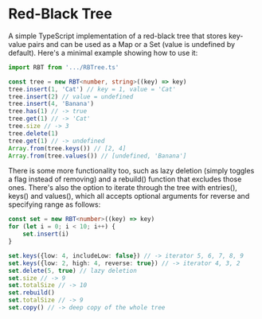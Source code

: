 # Red-Black Tree

A simple TypeScript implementation of a red-black tree that stores key-value pairs and can be used as a Map or a Set (value is undefined by default). Here's a minimal example showing how to use it:

```ts
import RBT from '.../RBTree.ts'

const tree = new RBT<number, string>((key) => key)
tree.insert(1, 'Cat') // key = 1, value = 'Cat'
tree.insert(2) // value = undefined
tree.insert(4, 'Banana')
tree.has(1) // -> true
tree.get(1) // -> 'Cat'
tree.size // -> 3
tree.delete(1)
tree.get(1) // -> undefined
Array.from(tree.keys()) // [2, 4]
Array.from(tree.values()) // [undefined, 'Banana']
```

There is some more functionality too, such as lazy deletion (simply toggles a flag instead of removing) and a rebuild() function that excludes those ones. There's also the option to iterate through the tree with entries(), keys() and values(), which all accepts optional arguments for reverse and specifying range as follows:

```ts
const set = new RBT<number>((key) => key)
for (let i = 0; i < 10; i++) {
    set.insert(i)
}

set.keys({low: 4, includeLow: false}) // -> iterator 5, 6, 7, 8, 9
set.keys({low: 2, high: 4, reverse: true}) // -> iterator 4, 3, 2
set.delete(5, true) // lazy deletion
set.size // -> 9
set.totalSize // -> 10
set.rebuild()
set.totalSize // -> 9
set.copy() // -> deep copy of the whole tree
```